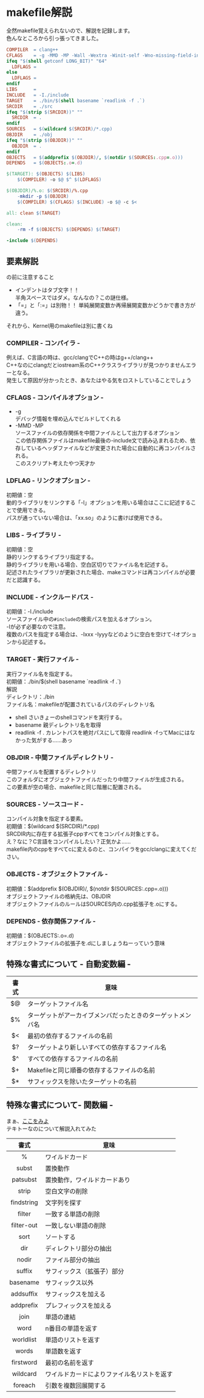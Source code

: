 # makefile解説

全然makefile覚えられないので、解説を記録します。  
色んなところから引っ張ってきました。  


```makefile
COMPILER  = clang++
CFLAGS    = -g -MMD -MP -Wall -Wextra -Winit-self -Wno-missing-field-initializers -std=c++14
ifeq "$(shell getconf LONG_BIT)" "64"
  LDFLAGS =
else
  LDFLAGS =
endif
LIBS      = 
INCLUDE   = -I./include
TARGET    = ./bin/$(shell basename `readlink -f .`)
SRCDIR    = ./src
ifeq "$(strip $(SRCDIR))" ""
  SRCDIR  = .
endif
SOURCES   = $(wildcard $(SRCDIR)/*.cpp)
OBJDIR    = ./obj
ifeq "$(strip $(OBJDIR))" ""
  OBJDIR  = .
endif
OBJECTS   = $(addprefix $(OBJDIR)/, $(notdir $(SOURCES:.cpp=.o)))
DEPENDS   = $(OBJECTS:.o=.d)

$(TARGET): $(OBJECTS) $(LIBS)
	$(COMPILER) -o $@ $^ $(LDFLAGS)

$(OBJDIR)/%.o: $(SRCDIR)/%.cpp
	-mkdir -p $(OBJDIR)
	$(COMPILER) $(CFLAGS) $(INCLUDE) -o $@ -c $<

all: clean $(TARGET)

clean:
	-rm -f $(OBJECTS) $(DEPENDS) $(TARGET)

-include $(DEPENDS)
```

## 要素解説
の前に注意すること  
- インデントはタブ文字！！  
  半角スペースではダメ。なんなの？この謎仕様。  
- 「=」と「:=」は別物！！
  単純展開変数か再帰展開変数かどうかで書き方が違う。  


それから、Kernel用のmakefileは別に書くね  

### COMPILER - コンパイラ -
例えば、C言語の時は、gcc/clangでC++の時はg++/clang++  
C++なのにclangだとiostream系のC++クラスライブラリが見つかりませんエラーとなる。  
発生して原因が分かったとき、あなたはやる気をロストしていることでしょう  

### CFLAGS - コンパイルオプション -
- -g  
  デバッグ情報を埋め込んでビルドしてくれる
- -MMD -MP  
  ソースファイルの依存関係を中間ファイルとして出力するオプション  
  この依存関係ファイルはmakefile最後の-include文で読み込まれるため、依存しているヘッダファイルなどが変更された場合に自動的に再コンパイルされる。  
  このスクリプト考えたやつ天才か  

### LDFLAG - リンクオプション -
初期値：空  
動的ライブラリをリンクする「-l」オプションを用いる場合はここに記述することで使用できる。  
パスが通っていない場合は、「xx.so」のように書けば使用できる。  

### LIBS - ライブラリ -
初期値：空  
静的リンクするライブラリ指定する。  
静的ライブラリを用いる場合、空白区切りでファイル名を記述する。  
記述されたライブラリが更新された場合、makeコマンドは再コンパイルが必要だと認識する。

### INCLUDE - インクルードパス -
初期値：-I./include  
ソースファイル中の`#include`の検索パスを加えるオプション。  
-Iが必ず必要なので注意。  
複数のパスを指定する場合は、-Ixxx -Iyyyなどのように空白を空けて-Iオプションから記述する。  

### TARGET - 実行ファイル -
実行ファイル名を指定する。  
初期値：./bin/$(shell basename \`readlink -f .\`)  
解説  
ディレクトリ：./bin  
ファイル名：makefileが配置されているパスのディレクトリ名  

- shell
  さいきょーのshellコマンドを実行する。
- basename
  親ディレクトリ名を取得
- readlink -f .
  カレントパスを絶対パスにして取得
  readlink -fってMacにはなかった気がする……あっ  

### OBJDIR - 中間ファイルディレクトリ -
中間ファイルを配置するディレクトリ  
このフォルダにオブジェクトファイルだったり中間ファイルが生成される。  
この要素が空の場合、makefileと同じ階層に配置される。

### SOURCES - ソースコード -
コンパイル対象を指定する要素。  
初期値：$(wildcard $(SRCDIR)/*.cpp)  
SRCDIR内に存在する拡張子cppすべてをコンパイル対象とする。  
え？なに？C言語をコンパイルしたい？正気かよ……  
makefile内のcppをすべてcに変えるのと、コンパイラをgcc/clangに変えてください。  

### OBJECTS - オブジェクトファイル - 
初期値：$(addprefix $(OBJDIR)/, $(notdir $(SOURCES:.cpp=.o)))  
オブジェクトファイルの格納先は、OBJDIR  
オブジェクトファイルのルールはSOURCES内の.cpp拡張子を.oにする。  

### DEPENDS - 依存関係ファイル -
初期値：$(OBJECTS:.o=.d)  
オブジェクトファイルの拡張子を.dにしましょうねーっていう意味

## 特殊な書式について - 自動変数編 -

| 書式 | 意味 |
|:-:|---|
|$@ | ターゲットファイル名|
|$% | ターゲットがアーカイブメンバだったときのターゲットメンバ名|
|$< | 最初の依存するファイルの名前|
|$? | ターゲットより新しいすべての依存するファイル名|
|$^ | すべての依存するファイルの名前|
|$+ | Makefileと同じ順番の依存するファイルの名前|
|$* | サフィックスを除いたターゲットの名前|

## 特殊な書式について- 関数編 -
まぁ、[ここをみよ](https://www.ecoop.net/coop/translated/GNUMake3.77/make_8.jp.html)  
テキトーなのについて解説入れてみた  

| 書式 | 意味 |
|:-:|---|
|% | ワイルドカード|
|subst | 置換動作|
|patsubst | 置換動作，ワイルドカードあり|
|strip | 空白文字の削除|
|findstring | 文字列を探す|
|filter | 一致する単語の削除|
|filter-out | 一致しない単語の削除|
|sort | ソートする|
|dir | ディレクトリ部分の抽出|
|nodir | ファイル部分の抽出|
|suffix | サフィックス（拡張子）部分|
|basename | サフィックス以外|
|addsuffix | サフィックスを加える|
|addprefix | プレフィックスを加える|
|join | 単語の連結|
|word | n番目の単語を返す|
|worldlist | 単語のリストを返す|
|words | 単語数を返す|
|firstword | 最初の名前を返す|
|wildcard | ワイルドカードによりファイル名リストを返す|
|foreach | 引数を複数回展開する|
